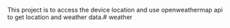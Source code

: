 This project is to access the device location and use openweathermap api to get location and weather data.# weather
